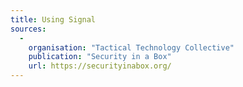 ```yaml
---
title: Using Signal
sources:
  -
    organisation: "Tactical Technology Collective"
    publication: "Security in a Box"
    url: https://securityinabox.org/
---
```

